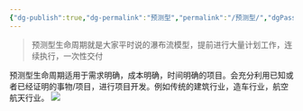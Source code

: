 ```yaml
---
{"dg-publish":true,"dg-permalink":"预测型","permalink":"/预测型/","dgPassFrontmatter":true}
---
```


> 预测型生命周期就是大家平时说的瀑布流模型，提前进行大量计划工作，连续执行，一次性交付

预测型生命周期适用于需求明确，成本明确，时间明确的项目。会充分利用已知或者已经证明的事物/项目，进行项目开发。例如传统的建筑行业，造车行业，航空航天行业。
![](https://pic2.zhimg.com/80/v2-9aecef2014afafa0c754b9161e4a20a5_720w.webp)